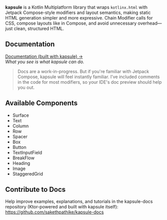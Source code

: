 **kapsule** is a Kotlin Multiplatform library
that wraps `kotlinx.html` with Jetpack Compose-style modifiers and layout semantics,
making static HTML generation simpler and more expressive.
Chain Modifier calls for CSS, compose layouts like in Compose,
and avoid unnecessary overhead—just clean, structured HTML.

## Documentation

[Documentation (built with kapsule) →](https://related-xaviera-sakethpathike-cd849e75.koyeb.app/)  
_What you see is what kapsule can do._
> Docs are a work-in-progress. But if you're familiar with Jetpack Compose, kapsule will feel instantly familiar.
> I’ve included comments in the code for most modifiers, so your IDE's doc preview should help you out.

## Available Components

- Surface
- Text
- Column
- Row
- Spacer
- Box
- Button
- TextInputField
- BreakFlow
- Heading
- Image
- StaggeredGrid

## Contribute to Docs

Help improve examples, explanations,
and tutorials in the kapsule-docs repository (Ktor-powered and built with kapsule itself):
https://github.com/sakethpathike/kapsule-docs